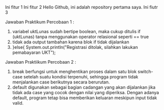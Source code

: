 Ini fitur 1
Ini fitur 2
Hello Github, ini adalah repository pertama saya.
Ini fiutr 3

Jawaban Praktikum Percobaan 1 :

1. variabel uktLunas sudah bertipe boolean, maka cukup ditulis if (uktLunas) tanpa menggunakan operator relasional seperti == true
2. tidak ada output tambahan karena blok if tidak dijalankan
3. }else{
        System.out.println("Registrasi ditolak, silahkan lakukan pemabayaran UKT");


Jawaban Praktiikum Percobaan 2 :

1. break berfungsi untuk menghentikan proses dalam satu blok switch-case setelah suatu kondisi terpenuhi, sehingga program tidak menjalankan case berikutnya secara berurutan.
2. default digunakan sebagai bagian cadangan yang akan dijalankan jika tidak ada case yang cocok dengan nilai yang diperiksa. Dengan adanya default, program tetap bisa memberikan keluaran meskipun input tidak valid.